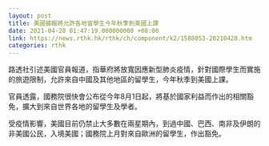 ```yaml
---
layout: post
title: 美國據報將允許各地留學生今年秋季到美國上課
date: 2021-04-28 01:47:19.000000000 +08:00
link: https://news.rthk.hk/rthk/ch/component/k2/1588053-20210428.htm
categories: rthk
---
```


路透社引述美國官員報道，指華府將放寬因應新型肺炎疫情，針對國際學生而實施的旅遊限制，允許來自中國及其他地區的留學生，今年秋季到美國上課。

官員透露，國務院很快會公布從今年8月1日起，將基於國家利益而作出的相關豁免，擴大到來自世界各地的留學生及學者。

受疫情影響，美國目前仍禁止大多數在兩星期內，到過中國、巴西、南非及伊朗的非美國公民，入境美國；國務院上月對來自歐洲的留學生，作出豁免。
